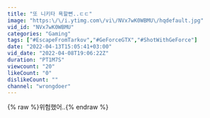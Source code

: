```yaml
---
title: "또 니키타 욕할뻔..ㄷㄷ"
image: "https:\/\/i.ytimg.com\/vi\/NVx7wK0WBMU\/hqdefault.jpg"
vid_id: "NVx7wK0WBMU"
categories: "Gaming"
tags: ["#EscapeFromTarkov","#GeForceGTX","#ShotWithGeForce"]
date: "2022-04-13T15:05:41+03:00"
vid_date: "2022-04-08T19:06:22Z"
duration: "PT1M7S"
viewcount: "20"
likeCount: "0"
dislikeCount: ""
channel: "wrongdoer"
---
```

{% raw %}위험했어..{% endraw %}
